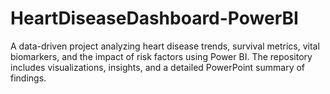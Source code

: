 # HeartDiseaseDashboard-PowerBI
A data-driven project analyzing heart disease trends, survival metrics, vital biomarkers, and the impact of risk factors using Power BI. The repository includes visualizations, insights, and a detailed PowerPoint summary of findings.
